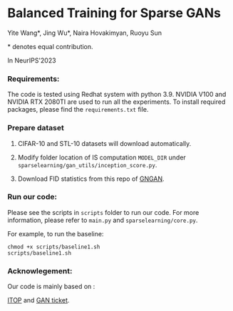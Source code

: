 # Balanced Training for Sparse GANs

Yite Wang*, Jing Wu*, Naira Hovakimyan, Ruoyu Sun

$*$ denotes equal contribution.

In NeurIPS'2023

### Requirements:

The code is tested using Redhat system with python 3.9. NVIDIA V100 and NVIDIA RTX 2080TI are used to run all the experiments. To install required packages, please find the `requirements.txt` file.

### Prepare dataset

1. CIFAR-10 and STL-10 datasets will download automatically.

2. Modify folder location of IS computation `MODEL_DIR` under `sparselearning/gan_utils/inception_score.py`.

3. Download FID statistics from this repo of [GNGAN](https://github.com/basiclab/GNGAN-PyTorch).

### Run our code:

Please see the scripts in `scripts` folder to run our code. For more information, please refer to `main.py` and `sparselearning/core.py`.

For example, to run the baseline: 
 ```
chmod +x scripts/baseline1.sh
 scripts/baseline1.sh
 ```

### Acknowlegement:

Our code is mainly based on :

[ITOP](https://github.com/Shiweiliuiiiiiii/In-Time-Over-Parameterization) and [GAN ticket](https://github.com/VITA-Group/GAN-LTH).